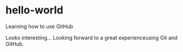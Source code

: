 # hello-world
Learning how to use GitHub

Looks interesting... 
Looking forward to a great experienceusing Git and GitHub.
